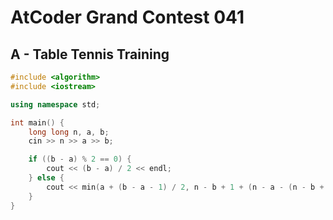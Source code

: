 # AtCoder Grand Contest 041
## A - Table Tennis Training
```cpp
#include <algorithm>
#include <iostream>

using namespace std;

int main() {
    long long n, a, b;
    cin >> n >> a >> b;

    if ((b - a) % 2 == 0) {
        cout << (b - a) / 2 << endl;
    } else {
        cout << min(a + (b - a - 1) / 2, n - b + 1 + (n - a - (n - b + 1)) / 2) << endl;
    }
}
```
